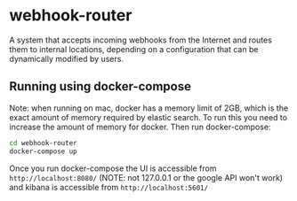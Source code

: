 # webhook-router

A system that accepts incoming webhooks from the Internet and routes them to internal locations, depending on a configuration that can be dynamically modified by users. 

## Running using docker-compose

Note: when running on mac, docker has a memory limit of 2GB, which is the exact amount of memory required by elastic search. To run this you need to increase the amount of memory for docker. Then run docker-compose:
```bash
cd webhook-router
docker-compose up
```

Once you run docker-compose the UI is accessible from `http://localhost:8080/` (NOTE: not 127.0.0.1 or the google API won't work) and kibana is accessible from `http://localhost:5601/`